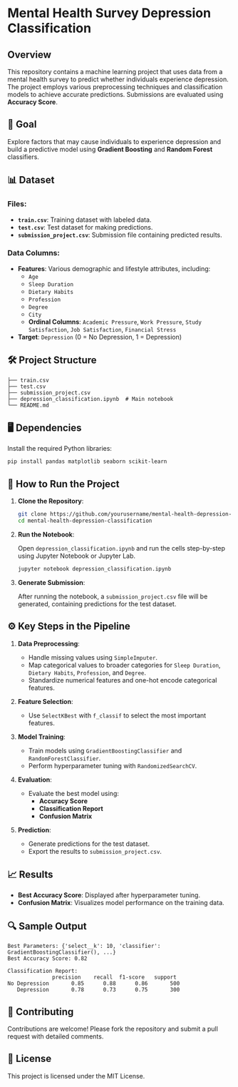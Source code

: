 # Mental Health Survey Depression Classification

## Overview

This repository contains a machine learning project that uses data from a mental health survey to predict whether individuals experience depression. The project employs various preprocessing techniques and classification models to achieve accurate predictions. Submissions are evaluated using **Accuracy Score**.

## 🎯 Goal

Explore factors that may cause individuals to experience depression and build a predictive model using **Gradient Boosting** and **Random Forest** classifiers.

## 📊 Dataset

### Files:
- **`train.csv`**: Training dataset with labeled data.
- **`test.csv`**: Test dataset for making predictions.
- **`submission_project.csv`**: Submission file containing predicted results.

### Data Columns:
- **Features**: Various demographic and lifestyle attributes, including:
  - `Age`
  - `Sleep Duration`
  - `Dietary Habits`
  - `Profession`
  - `Degree`
  - `City`
  - **Ordinal Columns**: `Academic Pressure`, `Work Pressure`, `Study Satisfaction`, `Job Satisfaction`, `Financial Stress`
- **Target**: `Depression` (0 = No Depression, 1 = Depression)

## 🛠️ Project Structure

```
├── train.csv
├── test.csv
├── submission_project.csv
├── depression_classification.ipynb  # Main notebook
└── README.md
```

## 🖥️ Dependencies

Install the required Python libraries:

```bash
pip install pandas matplotlib seaborn scikit-learn
```

## 🚀 How to Run the Project

1. **Clone the Repository**:

   ```bash
   git clone https://github.com/yourusername/mental-health-depression-classification.git
   cd mental-health-depression-classification
   ```

2. **Run the Notebook**:

   Open `depression_classification.ipynb` and run the cells step-by-step using Jupyter Notebook or Jupyter Lab.

   ```bash
   jupyter notebook depression_classification.ipynb
   ```

3. **Generate Submission**:

   After running the notebook, a `submission_project.csv` file will be generated, containing predictions for the test dataset.

## ⚙️ Key Steps in the Pipeline

1. **Data Preprocessing**:
   - Handle missing values using `SimpleImputer`.
   - Map categorical values to broader categories for `Sleep Duration`, `Dietary Habits`, `Profession`, and `Degree`.
   - Standardize numerical features and one-hot encode categorical features.

2. **Feature Selection**:
   - Use `SelectKBest` with `f_classif` to select the most important features.

3. **Model Training**:
   - Train models using `GradientBoostingClassifier` and `RandomForestClassifier`.
   - Perform hyperparameter tuning with `RandomizedSearchCV`.

4. **Evaluation**:
   - Evaluate the best model using:
     - **Accuracy Score**
     - **Classification Report**
     - **Confusion Matrix**

5. **Prediction**:
   - Generate predictions for the test dataset.
   - Export the results to `submission_project.csv`.

## 📈 Results

- **Best Accuracy Score**: Displayed after hyperparameter tuning.
- **Confusion Matrix**: Visualizes model performance on the training data.

## 🔍 Sample Output

```
Best Parameters: {'select__k': 10, 'classifier': GradientBoostingClassifier(), ...}
Best Accuracy Score: 0.82

Classification Report:
              precision    recall  f1-score   support
No Depression       0.85      0.88      0.86       500
   Depression       0.78      0.73      0.75       300
```

## 🧩 Contributing

Contributions are welcome! Please fork the repository and submit a pull request with detailed comments.

## 📝 License

This project is licensed under the MIT License.
